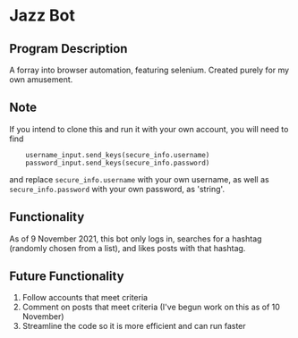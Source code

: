 # Jazz Bot
## Program Description
A forray into browser automation, featuring selenium. Created purely for my own amusement.

## Note
If you intend to clone this and run it with your own account, you will need to find 
```
    username_input.send_keys(secure_info.username) 
    password_input.send_keys(secure_info.password)
```
and replace `secure_info.username` with your own username, as well as `secure_info.password` with your own password, as 'string'.

## Functionality
As of 9 November 2021, this bot only logs in, searches for a hashtag (randomly chosen from a list), and likes posts with that hashtag.

## Future Functionality
1. Follow accounts that meet criteria
2. Comment on posts that meet criteria (I've begun work on this as of 10 November)
3. Streamline the code so it is more efficient and can run faster
